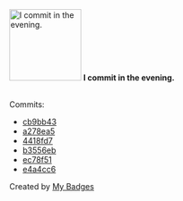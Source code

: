 <img src="https://github.com/my-badges/my-badges/blob/master/src/all-badges/time-of-commit/evening-commits.png?raw=true" alt="I commit in the evening." title="I commit in the evening." width="128">
<strong>I commit in the evening.</strong>
<br><br>

Commits:

- <a href="https://github.com/andrewjswan/EspHoMaTriXv2/commit/cb9bb435fbcf7607af863418d973552e3ed45350">cb9bb43</a>
- <a href="https://github.com/andrewjswan/EspHoMaTriXv2/commit/a278ea52abf4112a3f7fffb4791d56fcaefee48d">a278ea5</a>
- <a href="https://github.com/andrewjswan/EspHoMaTriXv2/commit/4418fd7bfe2fe57f81f8e5d0b8e7840b1ec6427e">4418fd7</a>
- <a href="https://github.com/andrewjswan/EspHoMaTriXv2/commit/b3556eb4a703cf3fbd9fdee0f6bfa57a7fed6b65">b3556eb</a>
- <a href="https://github.com/andrewjswan/EspHoMaTriXv2/commit/ec78f5181b79867a21bbb27f30644277cc8f02e2">ec78f51</a>
- <a href="https://github.com/andrewjswan/EspHoMaTriXv2/commit/e4a4cc6778b5e51e71d43d7bc10ea57c28cc393a">e4a4cc6</a>


Created by <a href="https://github.com/my-badges/my-badges">My Badges</a>